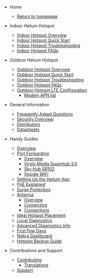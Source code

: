 <!-- docs/_sidebar.md -->

- Home

  - [Return to homepage](/)

- Indoor Helium Hotspot

  - [Indoor Hotspot Overview](indoor-hotspot/overview.md)
  - [Indoor Hotspot Quick Start](indoor-hotspot/quick-start.md)
  - [Indoor Hotspot Troubleshooting](indoor-hotspot/troubleshooting.md)
  - [Indoor Hotspot FAQs](indoor-hotspot/indoor-faq.md)

- Outdoor Helium Hotspot

  - [Outdoor Hotspot Overview](outdoor-hotspot/overview.md)
  - [Outdoor Hotspot Quick Start](outdoor-hotspot/quick-start.md)
  - [Outdoor Hotspot Troubleshooting](outdoor-hotspot/troubleshooting.md)
  - [Outdoor Hotspot FAQs](outdoor-hotspot/outdoor-faq.md)
  - [Outdoor Hotspot LTE Configuration](outdoor-hotspot/lte-config.md)
    - [Modem APN list](outdoor-hotspot/lte-apns.md)

- General Information

  - [Frequently Asked Questions](FAQs.md)
  - [Security Overview](security.md)
  - [Distributors](distributors.md)
  - [Datasheets](datasheets.md)

- Handy Guides

  - [Overview](handy-guides/overview.md)
  - [Port Forwarding](handy-guides/port-forwarding/overview.md)
    - [Overview](handy-guides/port-forwarding/overview.md)
    - [Virgin Media Superhub 3.0](handy-guides/port-forwarding/vm-superhub-v3.md)
    - [Sky Hub SR102](handy-guides/port-forwarding/sky-hub-sr102.md)
    - [Google WiFi](handy-guides/port-forwarding/google-wifi.md)
  - [Setting Up the Helium App](handy-guides/setting-up-hnt-app.md)
  - [PoE Explained](handy-guides/poe-explained.md)
  - [Surge Protectors](handy-guides/surge-protectors.md)
  - [Antenna](handy-guides/antenna/overview.md)
    - [Overview](handy-guides/antenna/overview.md)
    - [Connectors](handy-guides/antenna/connectors.md)
    - [Connections](handy-guides/antenna/connections.md)
  - [Ideal Hotspot Placement](handy-guides/hotspot-ideal-location.md)
  - [Local Diagnostics](handy-guides/local-diagnostics.md)
  - [Advanced Diagnostics Info](handy-guides/advanced-diagnostics.md)
  - [First Few Days](handy-guides/first-days.md)
  - [Nebra Dashboard](handy-guides/dashboard.md)
  - [Hotspot Backup Guide](handy-guides/hotspot-backup.md)
  

- Contributions and Support

  - [Contributing](contributing/overview.md)
    - [Translations](contributing/translations.md)
  - [Support](support.md)
